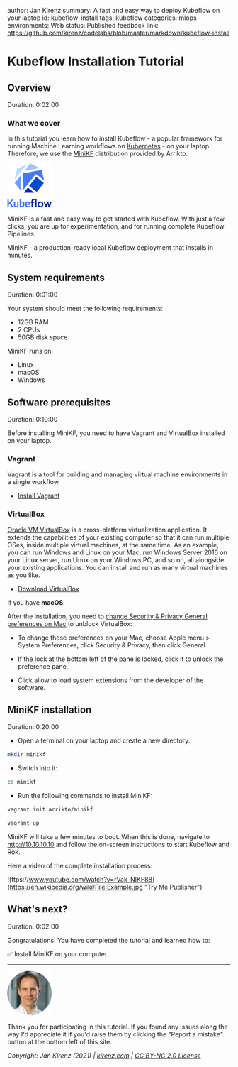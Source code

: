 author: Jan Kirenz
summary: A fast and easy way to deploy Kubeflow on your laptop
id: kubeflow-install
tags: kubeflow
categories: mlops
environments: Web
status: Published
feedback link: https://github.com/kirenz/codelabs/blob/master/markdown/kubeflow-install

# Kubeflow Installation Tutorial

<!-- ------------------------ -->
## Overview

Duration: 0:02:00

### What we cover

In this tutorial you learn how to install Kubeflow - a popular framework for running Machine Learning workflows on [Kubernetes](https://kubernetes.io/docs/concepts/overview/what-is-kubernetes/) - on your laptop. Therefore, we use the [MiniKF](https://www.kubeflow.org/docs/distributions/minikf/minikf-vagrant/) distribution provided by Arrikto.

<img src="img/kubeflow-logo.png" alt="Kubeflow" width="100">

MiniKF is a fast and easy way to get started with Kubeflow. With just a few clicks, you are up for experimentation, and for running complete Kubeflow Pipelines.

<aside class="positive">
MiniKF - a production-ready local Kubeflow deployment that installs in minutes.
</aside>

<!-- ------------------------ -->
## System requirements

Duration: 0:01:00

Your system should meet the following requirements:

- 12GB RAM
- 2 CPUs
- 50GB disk space

MiniKF runs on:

- Linux
- macOS
- Windows


<!-- ------------------------ -->
## Software prerequisites

Duration: 0:10:00

Before installing MiniKF, you need to have Vagrant and VirtualBox installed on your laptop.

### Vagrant

Vagrant is a tool for building and managing virtual machine environments in a single workflow.

- [Install Vagrant](https://www.vagrantup.com/downloads)

### VirtualBox

[Oracle VM VirtualBox](https://www.virtualbox.org/manual/ch01.html) is a cross-platform virtualization application. It extends the capabilities of your existing computer so that it can run multiple OSes, inside multiple virtual machines, at the same time. As an example, you can run Windows and Linux on your Mac, run Windows Server 2016 on your Linux server, run Linux on your Windows PC, and so on, all alongside your existing applications. You can install and run as many virtual machines as you like. 

- [Download VirtualBox](https://www.virtualbox.org/wiki/Downloads)

If you have **macOS**:  

After the installation, you need to [change Security & Privacy General preferences on Mac](https://support.apple.com/de-de/guide/mac-help/mh11784/mac) to unblock VirtualBox: 

- To change these preferences on your Mac, choose Apple menu  > System Preferences, click Security & Privacy, then click General.

- If the lock at the bottom left of the pane is locked, click it to unlock the preference pane.

- Click allow to load system extensions from the developer of the software.


<!-- ------------------------ -->
## MiniKF installation

Duration: 0:20:00

- Open a terminal on your laptop and create a new directory:

```bash
mkdir minikf
```

- Switch into it:

```bash
cd minikf
```

- Run the following commands to install MiniKF:

```bash
vagrant init arrikto/minikf
```

```bash
vagrant up
```

MiniKF will take a few minutes to boot. When this is done, navigate to http://10.10.10.10 and follow the on-screen instructions to start Kubeflow and Rok.

Here a video of the complete installation process:

![ttps://www.youtube.com/watch?v=rVak_NIKF88](https://en.wikipedia.org/wiki/File:Example.jpg "Try Me Publisher")


<!-- ------------------------ -->
## What's next?

Duration: 0:02:00

Gongratulations! You have completed the tutorial and learned how to:

✅ Install MiniKF on your computer.

---

<img src="img/Jan.png" alt="Jan Kirenz" width="100">

Thank you for participating in this tutorial. If you found any issues along the way I'd appreciate it if you'd raise them by clicking the "Report a mistake" button at the bottom left of this site.

*Copyright: Jan Kirenz (2021) | [kirenz.com](https://www.kirenz.com) | [CC BY-NC 2.0 License](https://creativecommons.org/licenses/by-nc/2.0/)*